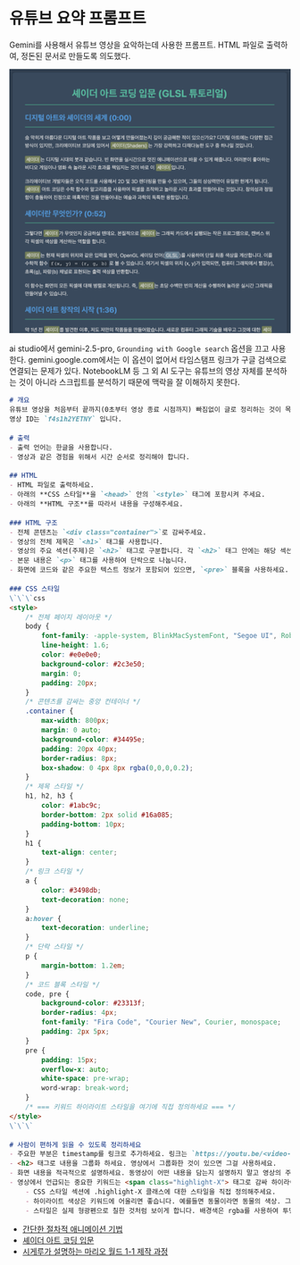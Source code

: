 # 유튜브 요약 프롬프트

Gemini를 사용해서 유튜브 영상을 요악하는데 사용한 프롬프트.
HTML 파일로 출력하여, 정돈된 문서로 만들도록 의도했다.

![youtube summary preview](../../res/youtube-summary-prompt-preview.png)

ai studio에서 gemini-2.5-pro, `Grounding with Google search` 옵션을 끄고 사용한다.
gemini.google.com에서는 이 옵션이 없어서 타임스탬프 링크가 구글 검색으로 연결되는 문제가 있다.
NotebookLM 등 그 외 AI 도구는 유튜브의 영상 자체를 분석하는 것이 아니라 스크립트를 분석하기 때문에 맥락을 잘 이해하지 못한다.

```markdown
# 개요
유튜브 영상을 처음부터 끝까지(0초부터 영상 종료 시점까지) 빠짐없이 글로 정리하는 것이 목표입니다. 요약이 누락된 부분이 없도록 영상 전체를 다루었는지 마지막에 반드시 확인해주세요.
영상 ID는 `f4s1h2YETNY` 입니다.

# 출력
- 출력 언어는 한글을 사용합니다.
- 영상과 같은 경험을 위해서 시간 순서로 정리해야 합니다.

## HTML
- HTML 파일로 출력하세요.
- 아래의 **CSS 스타일**을 `<head>` 안의 `<style>` 태그에 포함시켜 주세요.
- 아래의 **HTML 구조**를 따라서 내용을 구성해주세요.

### HTML 구조
- 전체 콘텐츠는 `<div class="container">`로 감싸주세요.
- 영상의 전체 제목은 `<h1>` 태그를 사용합니다.
- 영상의 주요 섹션(주제)은 `<h2>` 태그로 구분합니다. 각 `<h2>` 태그 안에는 해당 섹션으로 바로 이동할 수 있는 유튜브 타임스탬프 링크(`<a>`)를 포함해주세요.
- 본문 내용은 `<p>` 태그를 사용하여 단락으로 나눕니다.
- 화면에 코드와 같은 주요한 텍스트 정보가 포함되어 있으면, `<pre>` 블록을 사용하세요.

### CSS 스타일
\`\`\`css
<style>
    /* 전체 페이지 레이아웃 */
    body {
        font-family: -apple-system, BlinkMacSystemFont, "Segoe UI", Roboto, Oxygen, Ubuntu, Cantarell, "Fira Sans", "Droid Sans", "Helvetica Neue", sans-serif;
        line-height: 1.6;
        color: #e0e0e0;
        background-color: #2c3e50;
        margin: 0;
        padding: 20px;
    }
    /* 콘텐츠를 감싸는 중앙 컨테이너 */
    .container {
        max-width: 800px;
        margin: 0 auto;
        background-color: #34495e;
        padding: 20px 40px;
        border-radius: 8px;
        box-shadow: 0 4px 8px rgba(0,0,0,0.2);
    }
    /* 제목 스타일 */
    h1, h2, h3 {
        color: #1abc9c;
        border-bottom: 2px solid #16a085;
        padding-bottom: 10px;
    }
    h1 {
        text-align: center;
    }
    /* 링크 스타일 */
    a {
        color: #3498db;
        text-decoration: none;
    }
    a:hover {
        text-decoration: underline;
    }
    /* 단락 스타일 */
    p {
        margin-bottom: 1.2em;
    }
    /* 코드 블록 스타일 */
    code, pre {
        background-color: #23313f;
        border-radius: 4px;
        font-family: "Fira Code", "Courier New", Courier, monospace;
        padding: 2px 5px;
    }
    pre {
        padding: 15px;
        overflow-x: auto;
        white-space: pre-wrap;
        word-wrap: break-word;
    }
    /* === 키워드 하이라이트 스타일을 여기에 직접 정의하세요 === */
</style>
\`\`\`

# 사람이 편하게 읽을 수 있도록 정리하세요
- 주요한 부분은 timestamp를 링크로 추가하세요. 링크는 `https://youtu.be/<video-id>?t=<timestamp>` 구조를 가집니다. t는 초 단위입니다. 모든 링크를 직접 URL로 제공하세요.
- <h2> 태그로 내용을 그룹화 하세요. 영상에서 그룹화한 것이 있으면 그걸 사용하세요.
- 화면 내용을 적극적으로 설명하세요. 동영상이 어떤 내용을 담는지 설명하지 말고 영상의 주인처럼 사용자에게 이야기해야 합니다.
- 영상에서 언급되는 중요한 키워드는 <span class="highlight-X"> 태그로 감싸 하이라이트 처리해주세요.
    - CSS 스타일 섹션에 .highlight-X 클래스에 대한 스타일을 직접 정의해주세요.
    - 하이라이트 색상은 키워드에 어울리면 좋습니다. 예를들면 동물이라면 동물의 색상. 그 외에는 직관적으로 어울리는 색상.
    - 스타일은 실제 형광펜으로 칠한 것처럼 보이게 합니다. 배경색은 rgba를 사용하여 투명도가 포함된 밝고 선명한 색상을 사용하고, 텍스트 가독성이 유지되도록 합니다.
```

- [간단한 절차적 애니메이션 기법](./youtube-summary-results/simple-procedural-animation-technique.html)
- [셰이더 아트 코딩 입문](./youtube-summary-results/shader-coding.html)
- [시게루가 설명하는 마리오 월드 1-1 제작 과정](./youtube-summary-results/super-mario-bros-world-1-1.html)
